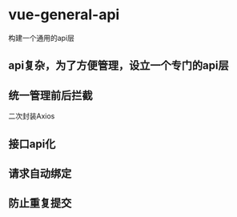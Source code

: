 # vue-general-api

构建一个通用的api层

## api复杂，为了方便管理，设立一个专门的api层
## 统一管理前后拦截

二次封装Axios

## 接口api化
## 请求自动绑定
## 防止重复提交
